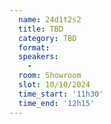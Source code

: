 ```yaml
---
  name: 24d1t2s2
  title: TBD
  category: TBD
  format: 
  speakers: 
    - 
  room: Showroom
  slot: 10/10/2024
  time_start: '11h30'
  time_end: '12h15'
---
```

